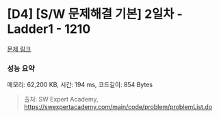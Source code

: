 # [D4] [S/W 문제해결 기본] 2일차 - Ladder1 - 1210 

[문제 링크](https://swexpertacademy.com/main/code/problem/problemDetail.do?contestProbId=AV14ABYKADACFAYh) 

### 성능 요약

메모리: 62,200 KB, 시간: 194 ms, 코드길이: 854 Bytes



> 출처: SW Expert Academy, https://swexpertacademy.com/main/code/problem/problemList.do